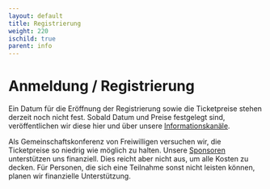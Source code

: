 ```yaml
--- 
layout: default 
title: Registrierung
weight: 220
ischild: true
parent: info
---
```


# Anmeldung / Registrierung

Ein Datum für die Eröffnung der Registrierung sowie die Ticketpreise stehen derzeit noch nicht fest. Sobald Datum und Preise festgelegt sind, veröffentlichen wir diese hier und über unsere [Informationskanäle](contact.html).

Als Gemeinschaftskonferenz von Freiwilligen versuchen wir, die Ticketpreise so niedrig wie möglich zu halten. Unsere [Sponsoren](sponsorship.html) unterstützen uns finanziell. Dies reicht aber nicht aus, um alle Kosten zu decken. Für Personen, die sich eine Teilnahme sonst nicht leisten können, planen wir finanzielle Unterstützung.


